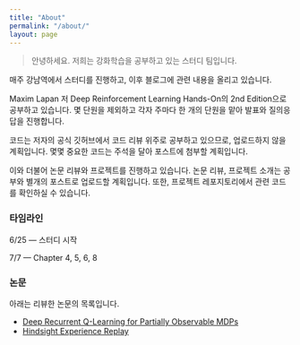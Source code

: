 ```yaml
---
title: "About"
permalink: "/about/"
layout: page
---
```


> 안녕하세요. 저희는 강화학습을 공부하고 있는 스터디 팀입니다.

매주 강남역에서 스터디를 진행하고, 이후 블로그에 관련 내용을 올리고 있습니다.

Maxim Lapan 저 Deep Reinforcement Learning Hands-On의 2nd Edition으로 공부하고 있습니다. 몇 단원을 제외하고 각자 주마다 한 개의 단원을 맡아 발표와 질의응답을 진행합니다.

코드는 저자의 공식 깃허브에서 코드 리뷰 위주로 공부하고 있으므로, 업로드하지 않을 계획입니다. 몇몇 중요한 코드는 주석을 달아 포스트에 첨부할 계획입니다.

이와 더불어 논문 리뷰와 프로젝트를 진행하고 있습니다. 논문 리뷰, 프로젝트 소개는 공부와 별개의 포스트로 업로드할 계획입니다. 또한, 프로젝트 레포지토리에서 관련 코드를 확인하실 수 있습니다.

### 타임라인

6/25 — 스터디 시작

7/7 — Chapter 4, 5, 6, 8 

### 논문

아래는 리뷰한 논문의 목록입니다. 

- [Deep Recurrent Q-Learning for Partially Observable MDPs]()
- [Hindsight Experience Replay]()
